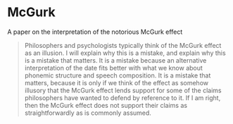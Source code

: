 # McGurk
A paper on the interpretation of the notorious McGurk effect 

> Philosophers and psychologists typically think of the McGurk effect as an illusion. I will explain why this is a mistake, and explain why this is a mistake that matters. It is a mistake because an alternative interpretation of the date fits better with what we know about phonemic structure and speech composition. It is a mistake that matters, because it is only if we think of the effect as somehow illusory that the McGurk effect lends support for some of the claims philosophers have wanted to defend by reference to it. If I am right, then the McGurk effect does not support their claims as straightforwardly as is commonly assumed.
